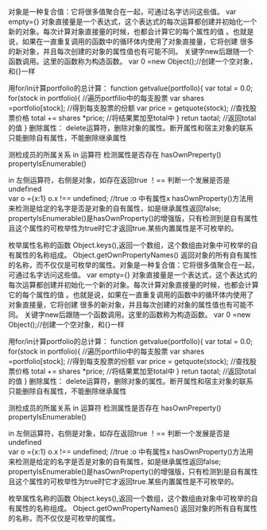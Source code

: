 对象是一种复合值：它将很多值聚合在一起，可通过名字访问这些值。
var empty={}
对象直接量是一个表达式，这个表达式的每次运算都创建并初始化一个新的对象。每次计算对象直接量的时候，也都会计算它的每个属性的值 。也就是说，如果在一直重复调用的函数中的循环体内使用了对象直接量，它将创建 很多的新对象，并且每次创建的对象的属性值也有可能不同。
关键字new后跟随一个函数调用。这里的函数称为构造函数。
var 0 =new Object();//创建一个空对象，和{}一样

用for/in计算portfolio的总计算：
function getvalue(portfollo){
    var total = 0.0; 
    for(stock in portfolio){                   //遍历portfilio中的每支股票
        var shares =portfolio[stock];    //得到每支股票的份额
        var price = getquote(stock);    //查找股票价格
        total += shares *price;             //将结果累加至total中
    }
    retun taotal;                                //返回total的值
}
删除属性：
delete运算符，删除对象的属性。断开属性和宿主对象的联系
只能删除自有属性，不能删除继承属性

测检成员的所属关系
in 运算符                    检测属性是否存在
hasOwnPreperty()        
propertyIsEnumerable()


in   左侧运算符，右侧是对象，如存在返回true
！== 判断一个发展是否是undefined        
        var o ={x:1}
        o.x !== undefined;         //true :o 中有属性x
hasOwnProperty()方法用来检测是给定的名字是否是对象的自有属性，如是继承属性返回false;
propertyIsEnumerable()是hasOwnProperty()的增强版，只有检测到是自有属性且这个属性的可枚举性为true时它才返回true.某些内置属性是不可枚举的。

枚举属性名称的函数
Object.keys(),返回一个数组，这个数组由对象中可枚举的自有属性的名称组成。
Object.getOwnPropertyNames()  返回对象的所有自有属性的名称，而不仅仅是可枚举的属性。对象是一种复合值：它将很多值聚合在一起，可通过名字访问这些值。
var empty={}
对象直接量是一个表达式，这个表达式的每次运算都创建并初始化一个新的对象。每次计算对象直接量的时候，也都会计算它的每个属性的值 。也就是说，如果在一直重复调用的函数中的循环体内使用了对象直接量，它将创建 很多的新对象，并且每次创建的对象的属性值也有可能不同。
关键字new后跟随一个函数调用。这里的函数称为构造函数。
var 0 =new Object();//创建一个空对象，和{}一样

用for/in计算portfolio的总计算：
function getvalue(portfollo){
    var total = 0.0; 
    for(stock in portfolio){                   //遍历portfilio中的每支股票
        var shares =portfolio[stock];    //得到每支股票的份额
        var price = getquote(stock);    //查找股票价格
        total += shares *price;             //将结果累加至total中
    }
    retun taotal;                                //返回total的值
}
删除属性：
delete运算符，删除对象的属性。断开属性和宿主对象的联系
只能删除自有属性，不能删除继承属性

测检成员的所属关系
in 运算符                    检测属性是否存在
hasOwnPreperty()        
propertyIsEnumerable()


in   左侧运算符，右侧是对象，如存在返回true
！== 判断一个发展是否是undefined        
        var o ={x:1}
        o.x !== undefined;         //true :o 中有属性x
hasOwnProperty()方法用来检测是给定的名字是否是对象的自有属性，如是继承属性返回false;
propertyIsEnumerable()是hasOwnProperty()的增强版，只有检测到是自有属性且这个属性的可枚举性为true时它才返回true.某些内置属性是不可枚举的。

枚举属性名称的函数
Object.keys(),返回一个数组，这个数组由对象中可枚举的自有属性的名称组成。
Object.getOwnPropertyNames()  返回对象的所有自有属性的名称，而不仅仅是可枚举的属性。